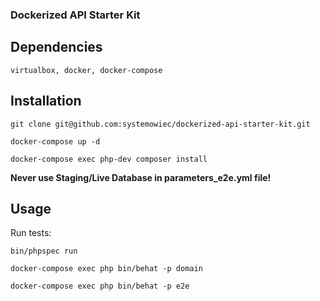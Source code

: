 ### Dockerized API Starter Kit

## Dependencies

```virtualbox, docker, docker-compose```

## Installation

```git clone git@github.com:systemowiec/dockerized-api-starter-kit.git```

```docker-compose up -d```

```docker-compose exec php-dev composer install```

**Never use Staging/Live Database in parameters_e2e.yml file!**

## Usage

Run tests:

```bin/phpspec run```

```docker-compose exec php bin/behat -p domain```

```docker-compose exec php bin/behat -p e2e```
